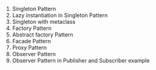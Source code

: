 
1. Singleton Pattern <br>
2. Lazy instantiation in Singleton Pattern <br>
3. Singleton with metaclass <br>
4. Factory Pattern <br>
5. Abstract factory Pattern <br>
6. Facade Pattern <br>
7. Proxy Pattern <br>
8. Observer Pattern <br>
9. Observer Pattern in Publisher and Subscriber example <br>
